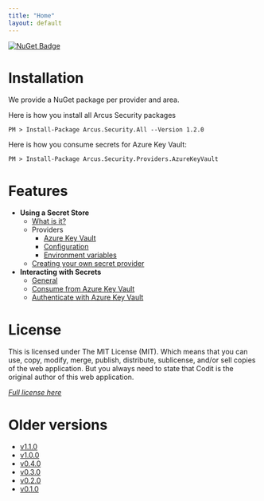 ```yaml
---
title: "Home"
layout: default
---
```


[![NuGet Badge](https://buildstats.info/nuget/Arcus.Security.All?packageVersion=1.2.0)](https://www.nuget.org/packages/Arcus.Security.All/1.2.0)

# Installation

We provide a NuGet package per provider and area.

Here is how you install all Arcus Security packages
```shell
PM > Install-Package Arcus.Security.All --Version 1.2.0
```

Here is how you consume secrets for Azure Key Vault:
```shell
PM > Install-Package Arcus.Security.Providers.AzureKeyVault
```

# Features
- **Using a Secret Store**
  - [What is it?](features/secret-store/)
  - Providers
    - [Azure Key Vault](features/secret-store/provider/key-vault)
    - [Configuration](features/secret-store/provider/configuration)
    - [Environment variables](features/secret-store/provider/environment-variables)
  - [Creating your own secret provider](features/secret-store/create-new-secret-provider)
- **Interacting with Secrets**
    - [General](features/secrets/general)
    - [Consume from Azure Key Vault](features/secrets/consume-from-key-vault)
    - [Authenticate with Azure Key Vault](features/auth/azure-key-vault)

# License
This is licensed under The MIT License (MIT). Which means that you can use, copy, modify, merge, publish, distribute, sublicense, and/or sell copies of the web application. But you always need to state that Codit is the original author of this web application.

*[Full license here](https://github.com/arcus-azure/arcus.security/blob/master/LICENSE)*

# Older versions

- [v1.1.0](v1.1.0)
- [v1.0.0](v1.0.0)
- [v0.4.0](v0.4.0)
- [v0.3.0](v0.3.0)
- [v0.2.0](v0.2.0)
- [v0.1.0](v0.1.0)
